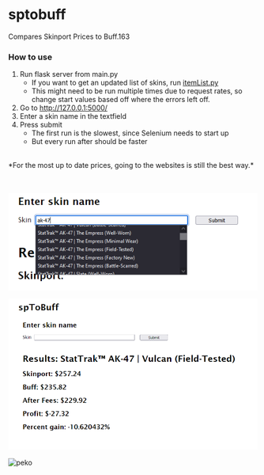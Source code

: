 # sptobuff
Compares Skinport Prices to Buff.163

### How to use
1. Run flask server from main.py
    - If you want to get an updated list of skins, run [itemList.py](classes/getItemList.py)
    - This might need to be run multiple times due to request rates, so change start values based off where the errors left off.
2. Go to http://127.0.0.1:5000/
3. Enter a skin name in the textfield
4. Press submit
    - The first run is the slowest, since Selenium needs to start up
    - But every run after should be faster
<br/>
*For the most up to date prices, going to the websites is still the best way.*
<br/>
<br/>
<br/>

![input](/images/spToBuffInput.png)

![results](/images/spToBuffResults.png)

![peko](https://c.tenor.com/yCXF2YPIXtwAAAAC/pekora-animeh.gif)

